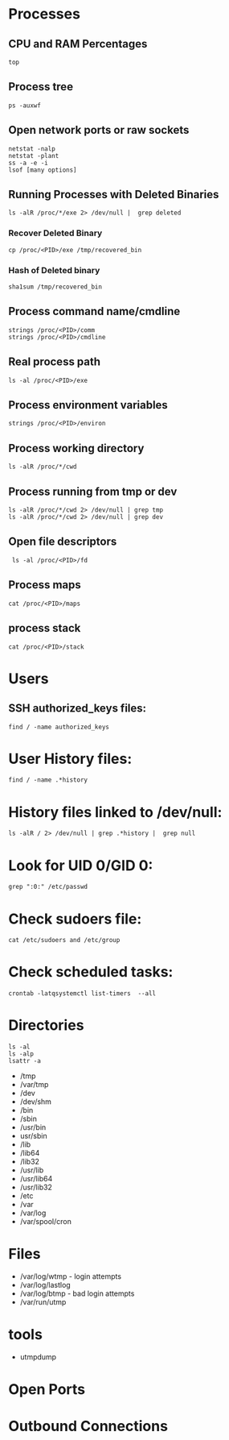 # Processes
## CPU and RAM Percentages
    top

## Process tree
    ps -auxwf

## Open network ports or raw sockets
    netstat -nalp
    netstat -plant
    ss -a -e -i
    lsof [many options]

## Running Processes with Deleted Binaries
    ls -alR /proc/*/exe 2> /dev/null |  grep deleted

### Recover Deleted Binary
    cp /proc/<PID>/exe /tmp/recovered_bin

### Hash of Deleted binary
    sha1sum /tmp/recovered_bin

## Process command name/cmdline
    strings /proc/<PID>/comm
    strings /proc/<PID>/cmdline

## Real process path
    ls -al /proc/<PID>/exe

## Process environment variables
    strings /proc/<PID>/environ

## Process working directory
    ls -alR /proc/*/cwd

## Process running from tmp or dev
    ls -alR /proc/*/cwd 2> /dev/null | grep tmp
    ls -alR /proc/*/cwd 2> /dev/null | grep dev

## Open file descriptors
     ls -al /proc/<PID>/fd

## Process maps
    cat /proc/<PID>/maps

## process stack
    cat /proc/<PID>/stack




# Users
## SSH authorized_keys files:
    find / -name authorized_keys

# User History files:
    find / -name .*history

# History files linked to /dev/null:
    ls -alR / 2> /dev/null | grep .*history |  grep null

# Look for UID 0/GID 0:
    grep ":0:" /etc/passwd

# Check sudoers file:
    cat /etc/sudoers and /etc/group

# Check scheduled tasks:
    crontab -latqsystemctl list-timers  --all



# Directories
    ls -al
    ls -alp
    lsattr -a
- /tmp
- /var/tmp
- /dev
- /dev/shm
- /bin
- /sbin
- /usr/bin
- usr/sbin
- /lib
- /lib64
- /lib32
- /usr/lib
- /usr/lib64
- /usr/lib32
- /etc
- /var
- /var/log
- /var/spool/cron


# Files
- /var/log/wtmp - login attempts
- /var/log/lastlog
- /var/log/btmp - bad login attempts
- /var/run/utmp

# tools
- utmpdump

# Open Ports

# Outbound Connections
 

